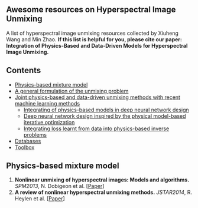 ## Awesome resources on Hyperspectral Image Unmixing
A list of hyperspectral image unmixing resources collected by Xiuheng Wang and Min Zhao. **If this list is helpful for you, please cite our paper: Integration of Physics-Based and Data-Driven Models for Hyperspectral Image Unmixing.**

## Contents

- [Physics-based mixture model](#model)
- [A general formulation of the unmixing problem](#problem)
- [Joint physics-based and data-driven unmixing methods with recent machine learning methods](#deeplearning)
  - [Integrating of physics-based models in deep neural network design](#network)
  - [Deep neural network design inspired by the physical model-based iterative optimization](#iterative)
  - [Integrating loss learnt from data into physics-based inverse problems](#loss)
- [Databases](#data)
- [Toolbox](#toolbox)

<a name="model" />

## Physics-based mixture model
1. **Nonlinear unmixing of hyperspectral images: Models and algorithms.** *SPM2013*, N. Dobigeon et al.
[[Paper](https://ieeexplore.ieee.org/stamp/stamp.jsp?tp=&arnumber=6678284)] 
1. **A review of nonlinear hyperspectral unmixing methods.** *JSTAR2014*, R. Heylen et al.
[[Paper](https://ieeexplore.ieee.org/stamp/stamp.jsp?tp=&arnumber=6816071)] 